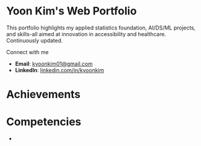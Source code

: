 # Yoon Kim's Web Portfolio

This portfolio highlights my applied statistics foundation, AI/DS/ML projects, and skills-all aimed at innovation in accessibility and healthcare. Continuously updated.

Connect with me
* **Email**: [kyoonkim01@gmail.com](mailto:kyoonkim01@gmail.com)
* **LinkedIn**: [linkedin.com/in/kyoonkim](https://linkedin.com/in/kyoonkim)

# Achievements


# Competencies

* 
